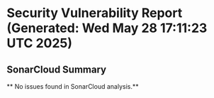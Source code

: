 # Security Vulnerability Report (Generated: Wed May 28 17:11:23 UTC 2025)


## SonarCloud Summary
** No issues found in SonarCloud analysis.**
